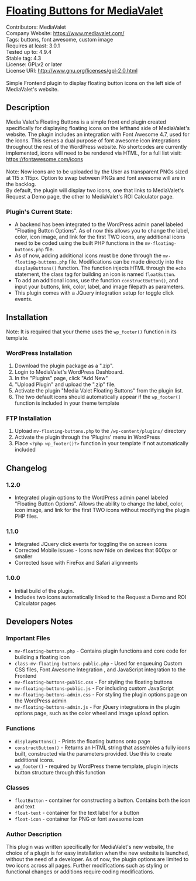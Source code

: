 # [Floating Buttons for MediaValet](https://www.mediavalet.com/)

Contributors: MediaValet<br>
Company Website: https://www.mediavalet.com/ <br>
Tags: buttons, font awesome, custom image<br>
Requires at least: 3.0.1<br>
Tested up to: 4.9.4<br>
Stable tag: 4.3<br>
License: GPLv2 or later<br>
License URI: http://www.gnu.org/licenses/gpl-2.0.html<br>
<br>
Simple Frontend plugin to display floating button icons on the left side of MediaValet's website.

## Description

Media Valet's Floating Buttons is a simple front end plugin created specifically for displaying floating icons on the lefthand side of MediaValet's website. The plugin includes an integration with Font Awesome 4.7, used for the icons. This serves a dual purpose of font awesome icon integrations throughout the rest of the WordPress website. No shortcodes are currently implemented, icons will need to be rendered via HTML, for a full list visit: https://fontawesome.com/icons <br>
<br>
Note: Now icons are to be uploaded by the User as transparent PNGs sized at 115 x 115px. Option to swap between PNGs and font awesome will are in the backlog.
<br>
By default, the plugin will display two icons, one that links to MediaValet's Request a Demo page, the other to MediaValet's ROI Calculator page.

### Plugin's Current State:

*   A backend has been integrated to the WordPress admin panel labeled  "Floating Button Options". As of now this allows you to change the label, color, icon image, and link for the first TWO icons, any additional icons need to be coded using the built PHP functions in the `mv-floating-buttons.php` file.
*   As of now, adding additional icons must be done through the `mv-floating-buttons.php` file. Modifications can be made directly into the `displayButtons()` function. The function injects HTML through the `echo` statement, the class tag for building an icon is named `floatButton`.
*   To add an additional icons, use the function `constructButton()`, and input your buttons, link, color, label, and image filepath as parameters.
*   This plugin comes with a JQuery integration setup for toggle click events.



## Installation

Note: It is required that your theme uses the `wp_footer()` function in its template.

### WordPress Installation

1. Download the plugin package as a ".zip".
2. Login to MediaValet's WordPress Dashboard.
3. In the "Plugins" page, click "Add New"
4. "Upload Plugin" and upload the ".zip" file.
5. Activate the plugin "Media Valet Floating Buttons" from the plugin list.
6. The two default icons should automatically appear if the `wp_footer()` function is included in your theme template


### FTP Installation

1. Upload `mv-floating-buttons.php` to the `/wp-content/plugins/` directory
2. Activate the plugin through the 'Plugins' menu in WordPress
3. Place `<?php wp_footer()?>` function in your template if not automatically included



## Changelog

### 1.2.0
* Integrated plugin options to the WordPress admin panel labeled  "Floating Button Options". Allows the ability to change the label, color, icon image, and link for the first TWO icons without modifying the plugin PHP files.

### 1.1.0
* Integrated JQuery click events for toggling the on screen icons
* Corrected Mobile issues - Icons now hide on devices that 600px or smaller
* Corrected Issue with FireFox and Safari alignments

### 1.0.0
* Initial build of the plugin.
* Includes two icons automatically linked to the Request a Demo and ROI Calculator pages


## Developers Notes

### Important Files
* `mv-floating-buttons.php` - Contains plugin functions and core code for building a floating icon
* `class-mv-floating-buttons-public.php` - Used for enqueuing Custom CSS files, Font Awesome Integration , and JavaScript integration to the Frontend
* `mv-floating-buttons-public.css` - For styling the floating buttons
* `mv-floating-buttons-public.js` - For including custom JavaScript
* `mv-floating-buttons-admin.css` - For styling the plugin options page on the WordPress admin
* `mv-floating-buttons-admin.js` - For jQuery integrations in the plugin options page, such as the color wheel and image upload option.

### Functions
* `displayButtons()` - Prints the floating buttons onto page
* `constructButton()` - Returns an HTML string that assembles a fully icons built, constructed via the parameters provided. Use this to create additional icons.   
* `wp_footer()` - required by WordPress theme template, plugin injects button structure through this function

### Classes
* `floatButton` - container for constructing a button. Contains both the icon and text
* `float-text` - container for the text label for a button
* `float-icon` - container for PNG or font awesome icon


### Author  Description

This plugin was written specifically for MediaValet's new website, the choice of a plugin is for easy installation when the new website is launched, without the need of a developer. As of now, the plugin options are limited to two icons across all pages. Further modifications such as styling or functional changes or additions require coding modifications.
